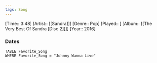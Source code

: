 ```yaml
---
tags: Song  
---
```

[Time:: 3:48]
[Artist:: [[Sandra]]]
[Genre:: Pop]
[Played:: ]
[Album:: [[The Very Best Of Sandra [Disc 2]]]]
[Year:: 2016]
### Dates
````dataview
TABLE Favorite_Song
WHERE Favorite_Song = "Johnny Wanna Live"
````